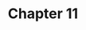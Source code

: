 ---
layout: chlist
title: Chapter 11
ch: eleven
verbs: yes
conjverbs: no
nouns: yes
pronouns: yes
adjectives: yes
adverbs: yes
prepositions: no
conjunctions: no
interjections: no
composites: no
prepphrases: no
phrases: no
quizlet: https://quizlet.com/558906231/chapter-11-vocabulary-flash-cards/
---